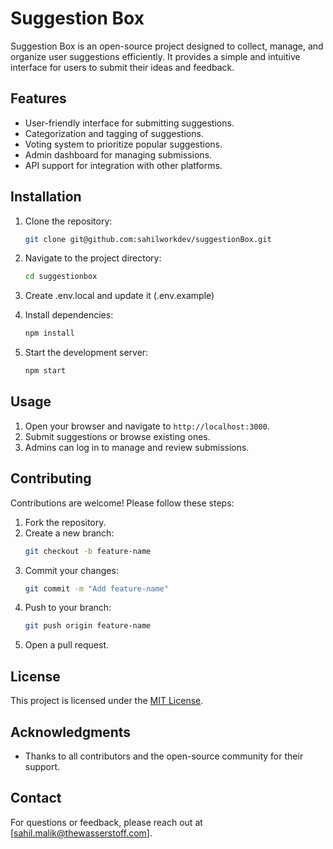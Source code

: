 # Suggestion Box

Suggestion Box is an open-source project designed to collect, manage, and organize user suggestions efficiently. It provides a simple and intuitive interface for users to submit their ideas and feedback.

## Features

- User-friendly interface for submitting suggestions.
- Categorization and tagging of suggestions.
- Voting system to prioritize popular suggestions.
- Admin dashboard for managing submissions.
- API support for integration with other platforms.

## Installation

1. Clone the repository:
    ```bash
    git clone git@github.com:sahilworkdev/suggestionBox.git
    ```
2. Navigate to the project directory:
    ```bash
    cd suggestionbox
    ```
4. Create .env.local and update it (.env.example)  
 
3. Install dependencies:
    ```bash
    npm install
    ```
4. Start the development server:
    ```bash
    npm start
    ```

## Usage

1. Open your browser and navigate to `http://localhost:3000`.
2. Submit suggestions or browse existing ones.
3. Admins can log in to manage and review submissions.

## Contributing

Contributions are welcome! Please follow these steps:

1. Fork the repository.
2. Create a new branch:
    ```bash
    git checkout -b feature-name
    ```
3. Commit your changes:
    ```bash
    git commit -m "Add feature-name"
    ```
4. Push to your branch:
    ```bash
    git push origin feature-name
    ```
5. Open a pull request.

## License

This project is licensed under the [MIT License](LICENSE).

## Acknowledgments

- Thanks to all contributors and the open-source community for their support.

## Contact

For questions or feedback, please reach out at [sahil.malik@thewasserstoff.com].